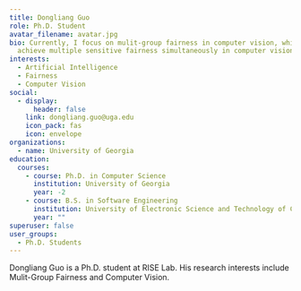 ```yaml
---
title: Dongliang Guo
role: Ph.D. Student
avatar_filename: avatar.jpg
bio: Currently, I focus on mulit-group fairness in computer vision, which is
  achieve multiple sensitive fairness simultaneously in computer vision.
interests:
  - Artificial Intelligence
  - Fairness
  - Computer Vision
social:
  - display:
      header: false
    link: dongliang.guo@uga.edu
    icon_pack: fas
    icon: envelope
organizations:
  - name: University of Georgia
education:
  courses:
    - course: Ph.D. in Computer Science
      institution: University of Georgia
      year: -2
    - course: B.S. in Software Engineering
      institution: University of Electronic Science and Technology of China
      year: ""
superuser: false
user_groups:
  - Ph.D. Students
---
```

Dongliang Guo is a Ph.D. student at RISE Lab.  His research interests include Mulit-Group Fairness and Computer Vision.